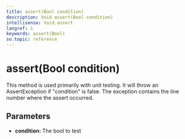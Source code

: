 ```yaml
---
title: assert(Bool condition)
description: Void assert(Bool condition)
intellisense: Void.assert
langref: 1
keywords: assert(Bool)
so.topic: reference
---
```


# assert(Bool condition)

This method is used primarily with unit testing.
It will throw an AssertException if "condition" is false. The exception contains the line number where the assert occurred.

## Parameters

* **condition:** The bool to test
